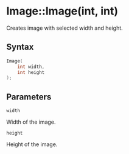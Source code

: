 # Image::Image(int, int)

Creates image with selected width and height.

## Syntax

```cpp
Image(
    int width,
    int height
);
```

## Parameters

`width`

Width of the image.

`height`

Height of the image.
